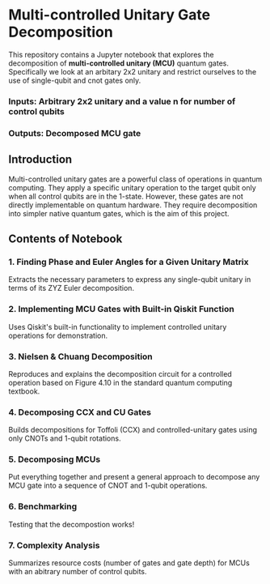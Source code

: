 # Multi-controlled Unitary Gate Decomposition

This repository contains a Jupyter notebook that explores the decomposition of **multi-controlled unitary (MCU)** quantum gates. Specifically we look at an arbitary 2x2 unitary and restrict ourselves to the use of single-qubit and cnot gates only.

### Inputs: Arbitrary 2x2 unitary and a value n for number of control qubits

### Outputs: Decomposed MCU gate

## Introduction

Multi-controlled unitary gates are a powerful class of operations in quantum computing. They apply a specific unitary operation to the target qubit only when all control qubits are in the 1-state. However, these gates are not directly implementable on quantum hardware. They require decomposition into simpler native quantum gates, which is the aim of this project.

## Contents of Notebook

### 1. Finding Phase and Euler Angles for a Given Unitary Matrix
Extracts the necessary parameters to express any single-qubit unitary in terms of its ZYZ Euler decomposition.

### 2. Implementing MCU Gates with Built-in Qiskit Function
Uses Qiskit's built-in functionality to implement controlled unitary operations for demonstration.

### 3. Nielsen & Chuang Decomposition
Reproduces and explains the decomposition circuit for a controlled operation based on Figure 4.10 in the standard quantum computing textbook.

### 4. Decomposing CCX and CU Gates
Builds decompositions for Toffoli (CCX) and controlled-unitary gates using only CNOTs and 1-qubit rotations.

### 5. Decomposing MCUs
Put everything together and present a general approach to decompose any MCU gate into a sequence of CNOT and 1-qubit operations.

### 6. Benchmarking
Testing that the decompostion works!

### 7. Complexity Analysis
Summarizes resource costs (number of gates and gate depth) for MCUs with an abitrary number of control qubits.
